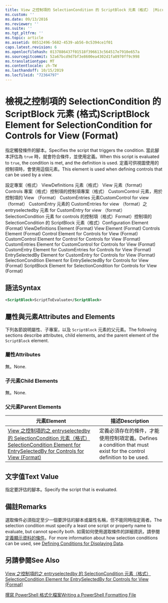 ```yaml
---
title: View 之控制項的 SelectionCondition 的 ScriptBlock 元素（格式） |Microsoft Docs
ms.custom: ''
ms.date: 09/13/2016
ms.reviewer: ''
ms.suite: ''
ms.tgt_pltfrm: ''
ms.topic: article
ms.assetid: 08512496-5682-4539-ab56-0c5394ce1f01
caps.latest.revision: 6
ms.openlocfilehash: 0137886437f01518f396613c564517e7910e657a
ms.sourcegitcommit: 52a67bcd9d7bf3e8600ea4302d1fa8970ff9c998
ms.translationtype: MT
ms.contentlocale: zh-TW
ms.lasthandoff: 10/15/2019
ms.locfileid: "72364797"
---
```

# <a name="scriptblock-element-for-selectioncondition-for-controls-for-view-format"></a><span data-ttu-id="eedb1-102">檢視之控制項的 SelectionCondition 的 ScriptBlock 元素 (格式)</span><span class="sxs-lookup"><span data-stu-id="eedb1-102">ScriptBlock Element for SelectionCondition for Controls for View (Format)</span></span>

<span data-ttu-id="eedb1-103">指定觸發條件的腳本。</span><span class="sxs-lookup"><span data-stu-id="eedb1-103">Specifies the script that triggers the condition.</span></span> <span data-ttu-id="eedb1-104">當此腳本評估為 `true` 時，就會符合條件，並使用定義。</span><span class="sxs-lookup"><span data-stu-id="eedb1-104">When this script is evaluated to `true`, the condition is met, and the definition is used.</span></span> <span data-ttu-id="eedb1-105">定義可供視圖使用的控制項時，會使用這個元素。</span><span class="sxs-lookup"><span data-stu-id="eedb1-105">This element is used when defining controls that can be used by a view.</span></span>

<span data-ttu-id="eedb1-106">設定專案（格式） ViewDefinitions 元素（格式） View 元素（format） Controls 專案（格式）控制項的控制項專案（格式） CustomControl 元素，用於控制項的 View （Format） CustomEntries 元素CustomControl for view （format） CustomEntry 元素的 CustomEntries for view （format）之 entryselectedby 元素 for CustomEntry for view （format） SelectionCondition 元素 for controls 的控制項（格式）Format）控制項的 SelectionCondition 的 ScriptBlock 元素（格式）</span><span class="sxs-lookup"><span data-stu-id="eedb1-106">Configuration Element (Format) ViewDefinitions Element (Format) View Element (Format) Controls Element (Format) Control Element for Controls for View (Format) CustomControl Element for Control for Controls for View (Format) CustomEntries Element for CustomControl for Controls for View (Format) CustomEntry Element for CustomEntries for Controls for View (Format) EntrySelectedBy Element for CustomEntry for Controls for View (Format) SelectionCondition Element for EntrySelectedBy for Controls for View (Format) ScriptBlock Element for SelectionCondition for Controls for View (Format)</span></span>

## <a name="syntax"></a><span data-ttu-id="eedb1-107">語法</span><span class="sxs-lookup"><span data-stu-id="eedb1-107">Syntax</span></span>

```xml
<ScriptBlock>ScriptToEvaluate</ScriptBlock>
```

## <a name="attributes-and-elements"></a><span data-ttu-id="eedb1-108">屬性與元素</span><span class="sxs-lookup"><span data-stu-id="eedb1-108">Attributes and Elements</span></span>

<span data-ttu-id="eedb1-109">下列各節說明屬性、子專案，以及 `ScriptBlock` 元素的父元素。</span><span class="sxs-lookup"><span data-stu-id="eedb1-109">The following sections describe attributes, child elements, and the parent element of the `ScriptBlock` element.</span></span>

### <a name="attributes"></a><span data-ttu-id="eedb1-110">屬性</span><span class="sxs-lookup"><span data-stu-id="eedb1-110">Attributes</span></span>

<span data-ttu-id="eedb1-111">無。</span><span class="sxs-lookup"><span data-stu-id="eedb1-111">None.</span></span>

### <a name="child-elements"></a><span data-ttu-id="eedb1-112">子元素</span><span class="sxs-lookup"><span data-stu-id="eedb1-112">Child Elements</span></span>

<span data-ttu-id="eedb1-113">無。</span><span class="sxs-lookup"><span data-stu-id="eedb1-113">None.</span></span>

### <a name="parent-elements"></a><span data-ttu-id="eedb1-114">父元素</span><span class="sxs-lookup"><span data-stu-id="eedb1-114">Parent Elements</span></span>

|<span data-ttu-id="eedb1-115">元素</span><span class="sxs-lookup"><span data-stu-id="eedb1-115">Element</span></span>|<span data-ttu-id="eedb1-116">描述</span><span class="sxs-lookup"><span data-stu-id="eedb1-116">Description</span></span>|
|-------------|-----------------|
|[<span data-ttu-id="eedb1-117">View 之控制項的之 entryselectedby 的 SelectionCondition 元素（格式）</span><span class="sxs-lookup"><span data-stu-id="eedb1-117">SelectionCondition Element for EntrySelectedBy for Controls for View (Format)</span></span>](./selectioncondition-element-for-entryselectedby-for-controls-for-view-format.md)|<span data-ttu-id="eedb1-118">定義必須存在的條件，才能使用控制項定義。</span><span class="sxs-lookup"><span data-stu-id="eedb1-118">Defines a condition that must exist for the control definition to be used.</span></span>|

## <a name="text-value"></a><span data-ttu-id="eedb1-119">文字值</span><span class="sxs-lookup"><span data-stu-id="eedb1-119">Text Value</span></span>

<span data-ttu-id="eedb1-120">指定要評估的腳本。</span><span class="sxs-lookup"><span data-stu-id="eedb1-120">Specify the script that is evaluated.</span></span>

## <a name="remarks"></a><span data-ttu-id="eedb1-121">備註</span><span class="sxs-lookup"><span data-stu-id="eedb1-121">Remarks</span></span>

<span data-ttu-id="eedb1-122">選取條件必須指定至少一個要評估的腳本或屬性名稱，但不能同時指定兩者。</span><span class="sxs-lookup"><span data-stu-id="eedb1-122">The selection condition must specify a least one script or property name to evaluate, but cannot specify both.</span></span> <span data-ttu-id="eedb1-123">如需如何使用選取條件的詳細資訊，請參閱[定義顯示資料的條件](./defining-conditions-for-displaying-data.md)。</span><span class="sxs-lookup"><span data-stu-id="eedb1-123">For more information about how selection conditions can be used, see [Defining Conditions for Displaying Data](./defining-conditions-for-displaying-data.md).</span></span>

## <a name="see-also"></a><span data-ttu-id="eedb1-124">另請參閱</span><span class="sxs-lookup"><span data-stu-id="eedb1-124">See Also</span></span>

[<span data-ttu-id="eedb1-125">View 之控制項的之 entryselectedby 的 SelectionCondition 元素（格式）</span><span class="sxs-lookup"><span data-stu-id="eedb1-125">SelectionCondition Element for EntrySelectedBy for Controls for View (Format)</span></span>](./selectioncondition-element-for-entryselectedby-for-controls-for-view-format.md)

[<span data-ttu-id="eedb1-126">撰寫 PowerShell 格式化檔案</span><span class="sxs-lookup"><span data-stu-id="eedb1-126">Writing a PowerShell Formatting File</span></span>](./writing-a-powershell-formatting-file.md)
